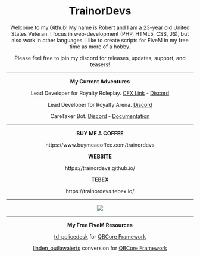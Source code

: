 <div align=center>
  <h1>TrainorDevs</h1>
  <p>Welcome to my Github! My name is Robert and I am a 23-year old United States Veteran. I focus in web-development (PHP, HTML5, CSS, JS), but also work in other languages. I like to create scripts for FiveM in my free time as more of a hobby.</p>
  <p>Please feel free to join my discord for releases, updates, support, and teasers!</p>
  <hr />
  <p><strong>My Current Adventures</strong></p>
  <p>Lead Developer for Royalty Roleplay. <a href="https://servers.fivem.net/servers/detail/jvjezm">CFX Link</a> - <a href="https://discord.gg/royalty">Discord</a></p>
  <p>Lead Developer for Royalty Arena. <a href="https://discord.gg/royalty">Discord</a></p>
  <p>CareTaker Bot. <a href="https://discord.gg/Mq4UrVQtZE">Discord</a> - <a href="https://trainordevs.gitbook.io/caretaker/">Documentation</a></p>
  <hr />
  <p><strong>BUY ME A COFFEE</strong></p>
  <p>https://www.buymeacoffee.com/trainordevs</p>
  <p><strong>WEBSITE</strong></p>
  <p>https://trainordevs.github.io/</p>
  <p><strong>TEBEX</strong></p>
  <p>https://trainordevs.tebex.io/</p>
  <hr />
  <a href="https://github.com/trainordevs">
    <img align="center" src="https://github-readme-stats.vercel.app/api?username=trainordevs&show_icons=true&theme=tokyonight" />
  </a>
  <hr />
  <p><strong>My Free FiveM Resources</strong></p>
  <p><a href="https://github.com/trainordevs/td-policedesk">td-policedesk</a> for <a href="https://github.com/qbcore-framework">QBCore Framework</a></p>
  <p><a href="https://github.com/trainordevs/linden_outlawalert">linden_outlawalerts</a> conversion for <a href="https://github.com/qbcore-framework">QBCore Framework</a></p>
</div>
